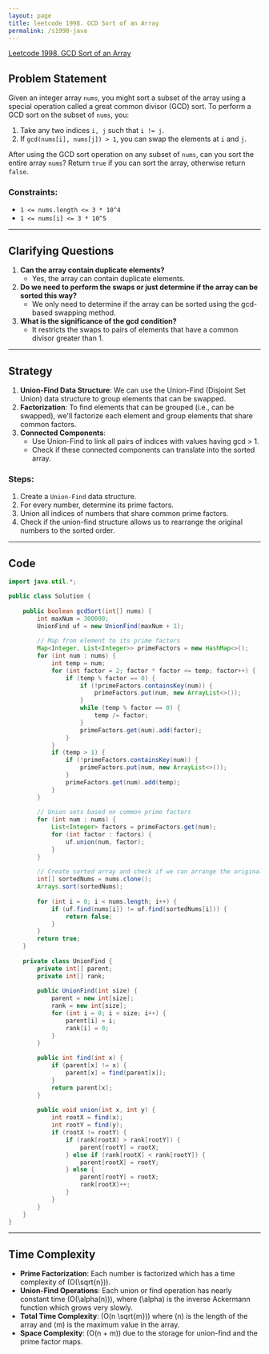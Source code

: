 ```yaml
---
layout: page
title: leetcode 1998. GCD Sort of an Array
permalink: /s1998-java
---
```

[Leetcode 1998. GCD Sort of an Array](https://algoadvance.github.io/algoadvance/l1998)
## Problem Statement
Given an integer array `nums`, you might sort a subset of the array using a special operation called a great common divisor (GCD) sort. To perform a GCD sort on the subset of `nums`, you:
1. Take any two indices `i, j` such that `i != j`.
2. If `gcd(nums[i], nums[j]) > 1`, you can swap the elements at `i` and `j`.

After using the GCD sort operation on any subset of `nums`, can you sort the entire array `nums`? Return `true` if you can sort the array, otherwise return `false`.

### Constraints:
- `1 <= nums.length <= 3 * 10^4`
- `1 <= nums[i] <= 3 * 10^5`

---

## Clarifying Questions
1. **Can the array contain duplicate elements?**
   - Yes, the array can contain duplicate elements.
2. **Do we need to perform the swaps or just determine if the array can be sorted this way?**
   - We only need to determine if the array can be sorted using the gcd-based swapping method.
3. **What is the significance of the gcd condition?**
   - It restricts the swaps to pairs of elements that have a common divisor greater than 1.

---

## Strategy
1. **Union-Find Data Structure**: We can use the Union-Find (Disjoint Set Union) data structure to group elements that can be swapped.
2. **Factorization**: To find elements that can be grouped (i.e., can be swapped), we'll factorize each element and group elements that share common factors.
3. **Connected Components**:
   - Use Union-Find to link all pairs of indices with values having gcd > 1.
   - Check if these connected components can translate into the sorted array.

### Steps:
1. Create a `Union-Find` data structure.
2. For every number, determine its prime factors.
3. Union all indices of numbers that share common prime factors.
4. Check if the union-find structure allows us to rearrange the original numbers to the sorted order.

---

## Code

```java
import java.util.*;

public class Solution {
    
    public boolean gcdSort(int[] nums) {
        int maxNum = 300000;
        UnionFind uf = new UnionFind(maxNum + 1);
        
        // Map from element to its prime factors
        Map<Integer, List<Integer>> primeFactors = new HashMap<>();
        for (int num : nums) {
            int temp = num;
            for (int factor = 2; factor * factor <= temp; factor++) {
                if (temp % factor == 0) {
                    if (!primeFactors.containsKey(num)) {
                        primeFactors.put(num, new ArrayList<>());
                    }
                    while (temp % factor == 0) {
                        temp /= factor;
                    }
                    primeFactors.get(num).add(factor);
                }
            }
            if (temp > 1) {
                if (!primeFactors.containsKey(num)) {
                    primeFactors.put(num, new ArrayList<>());
                }
                primeFactors.get(num).add(temp);
            }
        }
        
        // Union sets based on common prime factors
        for (int num : nums) {
            List<Integer> factors = primeFactors.get(num);
            for (int factor : factors) {
                uf.union(num, factor);
            }
        }
        
        // Create sorted array and check if we can arrange the original array to be like the sorted array
        int[] sortedNums = nums.clone();
        Arrays.sort(sortedNums);
        
        for (int i = 0; i < nums.length; i++) {
            if (uf.find(nums[i]) != uf.find(sortedNums[i])) {
                return false;
            }
        }
        return true;
    }
    
    private class UnionFind {
        private int[] parent;
        private int[] rank;
        
        public UnionFind(int size) {
            parent = new int[size];
            rank = new int[size];
            for (int i = 0; i < size; i++) {
                parent[i] = i;
                rank[i] = 0;
            }
        }
        
        public int find(int x) {
            if (parent[x] != x) {
                parent[x] = find(parent[x]);
            }
            return parent[x];
        }
        
        public void union(int x, int y) {
            int rootX = find(x);
            int rootY = find(y);
            if (rootX != rootY) {
                if (rank[rootX] > rank[rootY]) {
                    parent[rootY] = rootX;
                } else if (rank[rootX] < rank[rootY]) {
                    parent[rootX] = rootY;
                } else {
                    parent[rootY] = rootX;
                    rank[rootX]++;
                }
            }
        }
    }
}
```

---

## Time Complexity
- **Prime Factorization**: Each number is factorized which has a time complexity of \(O(\sqrt{n})\).
- **Union-Find Operations**: Each union or find operation has nearly constant time \(O(\alpha(n))\), where \(\alpha\) is the inverse Ackermann function which grows very slowly.
- **Total Time Complexity**: \(O(n \sqrt{m})\) where \(n\) is the length of the array and \(m\) is the maximum value in the array.
- **Space Complexity**: \(O(n + m)\) due to the storage for union-find and the prime factor maps.